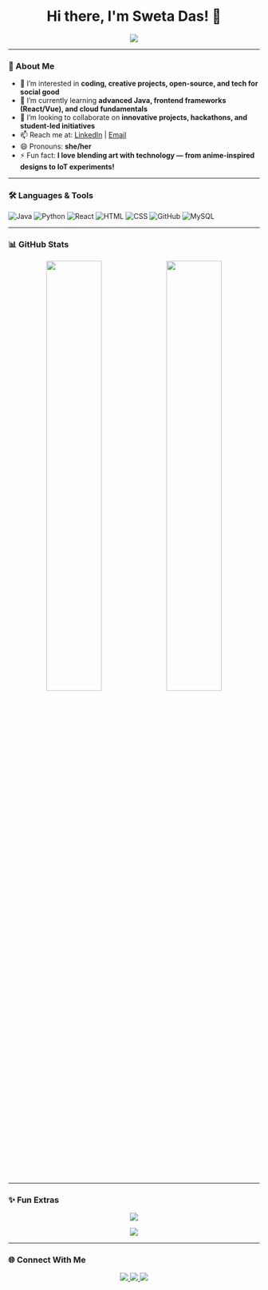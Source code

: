 <h1 align="center">Hi there, I'm Sweta Das! 👋</h1>

<p align="center">
  <img src="https://readme-typing-svg.demolab.com?font=Fira+Code&size=22&pause=1000&color=F75C7E&center=true&vCenter=true&width=435&lines=Sweta+Das-creator;Passionate+Coder+%26+Designer;Loves+Open-Source+%26+Tech;Let's+build+something+awesome!">
</p>

---

### 💫 About Me

- 👀 I’m interested in **coding, creative projects, open-source, and tech for social good**  
- 🌱 I’m currently learning **advanced Java, frontend frameworks (React/Vue), and cloud fundamentals**  
- 💞️ I’m looking to collaborate on **innovative projects, hackathons, and student-led initiatives**  
- 📫 Reach me at: [LinkedIn](https://www.linkedin.com/in/sweta-das-3698462b2/) | [Email](mailto:swetadasvis@gmail.com)  
- 😄 Pronouns: **she/her**  
- ⚡ Fun fact: **I love blending art with technology — from anime-inspired designs to IoT experiments!**

---

### 🛠️ Languages & Tools

![Java](https://img.shields.io/badge/Java-ED8B00?style=for-the-badge&logo=openjdk&logoColor=white)
![Python](https://img.shields.io/badge/Python-3776AB?style=for-the-badge&logo=python&logoColor=white)
![React](https://img.shields.io/badge/React-20232A?style=for-the-badge&logo=react&logoColor=61DAFB)
![HTML](https://img.shields.io/badge/HTML5-E34F26?style=for-the-badge&logo=html5&logoColor=white)
![CSS](https://img.shields.io/badge/CSS3-1572B6?style=for-the-badge&logo=css3&logoColor=white)
![GitHub](https://img.shields.io/badge/GitHub-100000?style=for-the-badge&logo=github&logoColor=white)
![MySQL](https://img.shields.io/badge/MySQL-00758F?style=for-the-badge&logo=mysql&logoColor=white)

---

### 📊 GitHub Stats

<p align="center">
  <img src="https://github-readme-stats.vercel.app/api?username=SwetaDas-creator&show_icons=true&theme=tokyonight" width="47%">
  <img src="https://github-readme-streak-stats.herokuapp.com/?user=SwetaDas-creator&theme=tokyonight" width="47%">
</p>

---

### ✨ Fun Extras

<p align="center">
  <img src="https://github-profile-trophy.vercel.app/?username=SwetaDas-creator&theme=tokyonight&row=1&no-frame=true">
</p>

<p align="center">
  <img src="https://activity-graph.herokuapp.com/graph?username=SwetaDas-creator&theme=tokyonight">
</p>

---

### 🌐 Connect With Me

<p align="center">
  <a href="https://www.linkedin.com/in/sweta-das-3698462b2/" target="_blank">
    <img src="https://img.shields.io/badge/LinkedIn-0A66C2?style=for-the-badge&logo=linkedin&logoColor=white">
  </a>
  <a href="mailto:swetadasvis@gmail.com" target="_blank">
    <img src="https://img.shields.io/badge/Email-D14836?style=for-the-badge&logo=gmail&logoColor=white">
  </a>
  <a href="https://github.com/SwetaDas-creator" target="_blank">
    <img src="https://img.shields.io/badge/GitHub-100000?style=for-the-badge&logo=github&logoColor=white">
  </a>
</p>
